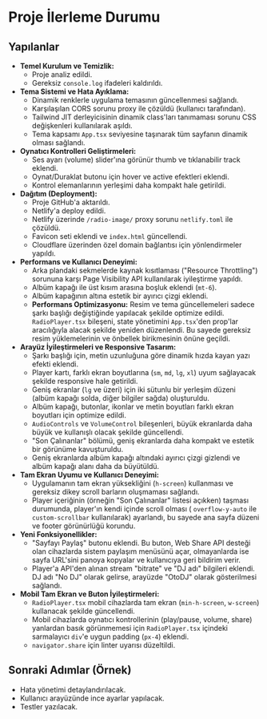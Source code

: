 # Proje İlerleme Durumu

## Yapılanlar

*   **Temel Kurulum ve Temizlik:**
    *   Proje analiz edildi.
    *   Gereksiz `console.log` ifadeleri kaldırıldı.
*   **Tema Sistemi ve Hata Ayıklama:**
    *   Dinamik renklerle uygulama temasının güncellenmesi sağlandı.
    *   Karşılaşılan CORS sorunu proxy ile çözüldü (kullanıcı tarafından).
    *   Tailwind JIT derleyicisinin dinamik class'ları tanımaması sorunu CSS değişkenleri kullanılarak aşıldı.
    *   Tema kapsamı `App.tsx` seviyesine taşınarak tüm sayfanın dinamik olması sağlandı.
*   **Oynatıcı Kontrolleri Geliştirmeleri:**
    *   Ses ayarı (volume) slider'ına görünür thumb ve tıklanabilir track eklendi.
    *   Oynat/Duraklat butonu için hover ve active efektleri eklendi.
    *   Kontrol elemanlarının yerleşimi daha kompakt hale getirildi.
*   **Dağıtım (Deployment):**
    *   Proje GitHub'a aktarıldı.
    *   Netlify'a deploy edildi.
    *   Netlify üzerinde `/radio-image/` proxy sorunu `netlify.toml` ile çözüldü.
    *   Favicon seti eklendi ve `index.html` güncellendi.
    *   Cloudflare üzerinden özel domain bağlantısı için yönlendirmeler yapıldı.
*   **Performans ve Kullanıcı Deneyimi:**
    *   Arka plandaki sekmelerde kaynak kısıtlaması ("Resource Throttling") sorununa karşı Page Visibility API kullanılarak iyileştirme yapıldı.
    *   Albüm kapağı ile üst kısım arasına boşluk eklendi (`mt-6`).
    *   Albüm kapağının altına estetik bir ayırıcı çizgi eklendi.
    *   **Performans Optimizasyonu:** Resim ve tema güncellemeleri sadece şarkı başlığı değiştiğinde yapılacak şekilde optimize edildi. `RadioPlayer.tsx` bileşeni, state yönetimini `App.tsx`'den prop'lar aracılığıyla alacak şekilde yeniden düzenlendi. Bu sayede gereksiz resim yüklemelerinin ve önbellek birikmesinin önüne geçildi.
*   **Arayüz İyileştirmeleri ve Responsive Tasarım:**
    *   Şarkı başlığı için, metin uzunluğuna göre dinamik hızda kayan yazı efekti eklendi.
    *   Player kartı, farklı ekran boyutlarına (`sm`, `md`, `lg`, `xl`) uyum sağlayacak şekilde responsive hale getirildi.
    *   Geniş ekranlar (`lg` ve üzeri) için iki sütunlu bir yerleşim düzeni (albüm kapağı solda, diğer bilgiler sağda) oluşturuldu.
    *   Albüm kapağı, butonlar, ikonlar ve metin boyutları farklı ekran boyutları için optimize edildi.
    *   `AudioControls` ve `VolumeControl` bileşenleri, büyük ekranlarda daha büyük ve kullanışlı olacak şekilde güncellendi.
    *   "Son Çalınanlar" bölümü, geniş ekranlarda daha kompakt ve estetik bir görünüme kavuşturuldu.
    *   Geniş ekranlarda albüm kapağı altındaki ayırıcı çizgi gizlendi ve albüm kapağı alanı daha da büyütüldü.
*   **Tam Ekran Uyumu ve Kullanıcı Deneyimi:**
    *   Uygulamanın tam ekran yüksekliğini (`h-screen`) kullanması ve gereksiz dikey scroll barların oluşmaması sağlandı.
    *   Player içeriğinin (örneğin "Son Çalınanlar" listesi açıkken) taşması durumunda, player'ın kendi içinde scroll olması ( `overflow-y-auto` ile `custom-scrollbar` kullanılarak) ayarlandı, bu sayede ana sayfa düzeni ve footer görünürlüğü korundu.
*   **Yeni Fonksiyonellikler:**
    *   "Sayfayı Paylaş" butonu eklendi. Bu buton, Web Share API desteği olan cihazlarda sistem paylaşım menüsünü açar, olmayanlarda ise sayfa URL'sini panoya kopyalar ve kullanıcıya geri bildirim verir.
    *   Player'a API'den alınan stream "bitrate" ve "DJ adı" bilgileri eklendi. DJ adı "No DJ" olarak gelirse, arayüzde "OtoDJ" olarak gösterilmesi sağlandı.
*   **Mobil Tam Ekran ve Buton İyileştirmeleri:**
    *   `RadioPlayer.tsx` mobil cihazlarda tam ekran (`min-h-screen`, `w-screen`) kullanacak şekilde güncellendi.
    *   Mobil cihazlarda oynatıcı kontrollerinin (play/pause, volume, share) yanlardan basık görünmemesi için `RadioPlayer.tsx` içindeki sarmalayıcı `div`'e uygun padding (`px-4`) eklendi.
    *   `navigator.share` için linter uyarısı düzeltildi.

## Sonraki Adımlar (Örnek)

*   Hata yönetimi detaylandırılacak.
*   Kullanıcı arayüzünde ince ayarlar yapılacak.
*   Testler yazılacak. 